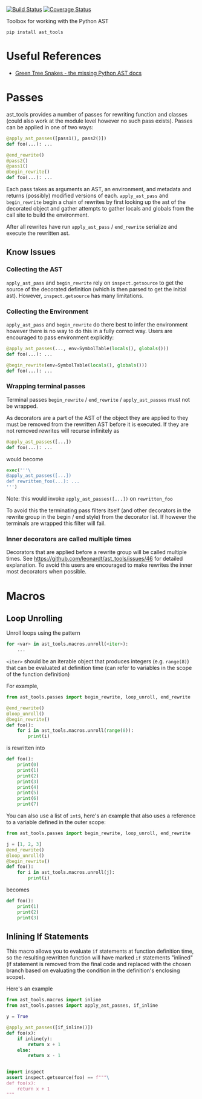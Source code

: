 [![Build Status](https://travis-ci.com/leonardt/ast_tools.svg?branch=master)](https://travis-ci.com/leonardt/ast_tools)
[![Coverage Status](https://coveralls.io/repos/github/leonardt/ast_tools/badge.svg?branch=master)](https://coveralls.io/github/leonardt/ast_tools?branch=master)

Toolbox for working with the Python AST

```
pip install ast_tools
```

# Useful References
* [Green Tree Snakes - the missing Python AST docs](greentreesnakes.readthedocs.io/)


# Passes
ast_tools provides a number of passes for rewriting function and classes (could
also work at the module level however no such pass exists). Passes can be
applied in one of two ways:

```python
@apply_ast_passes([pass1(), pass2()])
def foo(...): ...

@end_rewrite()
@pass2()
@pass1()
@begin_rewrite()
def foo(...): ...
```
Each pass takes as arguments an AST, an environment, and metadata and
returns (possibly) modified versions of each.
`apply_ast_pass` and `begin_rewrite` begin a chain of rewrites by first looking
up the ast of the decorated object and gather attempts to gather locals
and globals from the call site to build the environment.

After all rewrites have run `apply_ast_pass` / `end_rewrite` serialize and
execute the rewritten ast.

## Know Issues
### Collecting the AST
`apply_ast_pass` and `begin_rewrite` rely on `inspect.getsource` to get the
source of the decorated definition (which is then parsed to get the initial ast).
However, `inspect.getsource` has many limitations.

### Collecting the Environment
`apply_ast_pass` and `begin_rewrite` do there best to infer the environment
however there is no way to do this in a fully correct way.  Users are
encouraged to pass environment explicitly:
```python
@apply_ast_passes(..., env=SymbolTable(locals(), globals()))
def foo(...): ...

@begin_rewrite(env=SymbolTable(locals(), globals()))
def foo(...): ...
```

### Wrapping terminal passes
Terminal passes `begin_rewrite` / `end_rewrite` / `apply_ast_passes` must not be
wrapped.

As decorators are a part of the AST of the object they are applied to
they must be removed from the rewritten AST before it is executed.  If they
are not removed rewrites will recurse infinitely as

```python
@apply_ast_passes([...])
def foo(...): ...
```

would become

```python
exec('''\
@apply_ast_passes([...])
def rewritten_foo(...): ...
''')
```
Note: this would invoke `apply_ast_passes([...])` on `rewritten_foo`

To avoid this the terminating pass filters itself (and other decorators in the
rewrite group in the begin / end style) from the decorator list.  If however
the terminals are wrapped this filter will fail.

### Inner decorators are called multiple times

Decorators that are applied before a rewrite group will be called multiple times.
See https://github.com/leonardt/ast_tools/issues/46 for detailed explanation.
To avoid this users are encouraged to make rewrites the inner most decorators
when possible.

# Macros
## Loop Unrolling
Unroll loops using the pattern
```python
for <var> in ast_tools.macros.unroll(<iter>):
    ...
```

`<iter>` should be an iterable object that produces integers (e.g. `range(8)`)
that can be evaluated at definition time (can refer to variables in the scope
of the function definition)

For example,
```python
from ast_tools.passes import begin_rewrite, loop_unroll, end_rewrite

@end_rewrite()
@loop_unroll()
@begin_rewrite()
def foo():
    for i in ast_tools.macros.unroll(range(8)):
        print(i)
```
is rewritten into
```python
def foo():
    print(0)
    print(1)
    print(2)
    print(3)
    print(4)
    print(5)
    print(6)
    print(7)
```

You can also use a list of `int`s, here's an example that also uses a reference
to a variable defined in the outer scope:
```python
from ast_tools.passes import begin_rewrite, loop_unroll, end_rewrite

j = [1, 2, 3]
@end_rewrite()
@loop_unroll()
@begin_rewrite()
def foo():
    for i in ast_tools.macros.unroll(j):
        print(i)
```
becomes
```python
def foo():
    print(1)
    print(2)
    print(3)
```

## Inlining If Statements
This macro allows you to evaluate `if` statements at function definition time,
so the resulting rewritten function will have marked `if` statements "inlined"
(if statement is removed from the final code and replaced with the chosen
branch based on evaluating the condition in the definition's enclosing scope).

Here's an example
```python
from ast_tools.macros import inline
from ast_tools.passes import apply_ast_passes, if_inline

y = True

@apply_ast_passes([if_inline()])
def foo(x):
    if inline(y):
        return x + 1
    else:
        return x - 1


import inspect
assert inspect.getsource(foo) == f"""\
def foo(x):
    return x + 1
"""
```
